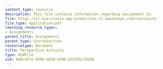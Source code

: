 ```yaml
---
content_type: resource
description: This file contains information regarding assignment 24.
file: https://ol-ocw-studio-app-production.s3.amazonaws.com/courses/ec-050-recreate-experiments-from-history-inform-the-future-from-the-past-galileo-january-iap-2010/646c45fe9589b0389396635395cf92d8_MITEC_050IAP10_assn24.pdf
file_type: application/pdf
learning_resource_types:
- Assignments
parent_title: Assignments
parent_type: CourseSection
resourcetype: Document
title: Perspective Activity
type: OCWFile
uid: 646c45fe-9589-b038-9396-635395cf92d8
---
```

